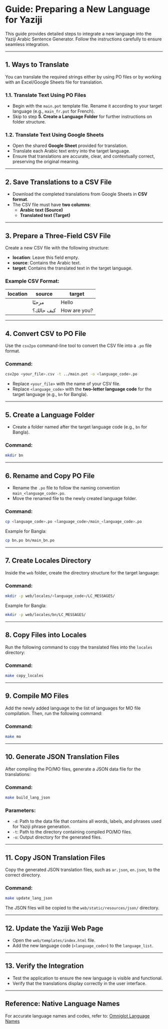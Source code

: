 # **Guide: Preparing a New Language for Yaziji**

This guide provides detailed steps to integrate a new language into the Yaziji Arabic Sentence Generator. Follow the instructions carefully to ensure seamless integration.

---

## **1. Ways to Translate**
You can translate the required strings either by using PO files or by working with an Excel/Google Sheets file for translation.

### **1.1. Translate Text Using PO Files**
- Begin with the `main.pot` template file. Rename it according to your target language (e.g., `main_fr.pot` for French).
- Skip to step **5. Create a Language Folder** for further instructions on folder structure.

### **1.2. Translate Text Using Google Sheets**
- Open the shared **Google Sheet** provided for translation.
- Translate each Arabic text entry into the target language.
- Ensure that translations are accurate, clear, and contextually correct, preserving the original meaning.

---

## **2. Save Translations to a CSV File**
- Download the completed translations from Google Sheets in **CSV format**.
- The CSV file must have **two columns**:
  - **Arabic text (Source)** 
  - **Translated text (Target)**

---

## **3. Prepare a Three-Field CSV File**
Create a new CSV file with the following structure:
- **location**: Leave this field empty.
- **source**: Contains the Arabic text.
- **target**: Contains the translated text in the target language.

### Example CSV Format:
| location | source          | target       |
|----------|-----------------|--------------|
|          | مرحبًا          | Hello        |
|          | كيف حالك؟       | How are you? |

---

## **4. Convert CSV to PO File**
Use the `csv2po` command-line tool to convert the CSV file into a `.po` file format.

### Command:
```sh
csv2po <your_file>.csv -t ../main.pot -o <language_code>.po
```

- Replace `<your_file>` with the name of your CSV file.
- Replace `<language_code>` with the **two-letter language code** for the target language (e.g., `bn` for Bangla).

---

## **5. Create a Language Folder**
- Create a folder named after the target language code (e.g., `bn` for Bangla).

### Command:
```sh
mkdir bn
```

---

## **6. Rename and Copy PO File**
- Rename the `.po` file to follow the naming convention `main_<language_code>.po`.
- Move the renamed file to the newly created language folder.

### Command:
```sh
cp <language_code>.po <language_code>/main_<language_code>.po
```

Example for Bangla:
```sh
cp bn.po bn/main_bn.po
```

---

## **7. Create Locales Directory**
Inside the `web` folder, create the directory structure for the target language:

### Command:
```sh
mkdir -p web/locales/<language_code>/LC_MESSAGES/
```

Example for Bangla:
```sh
mkdir -p web/locales/bn/LC_MESSAGES/
```

---

## **8. Copy Files into Locales**
Run the following command to copy the translated files into the `locales` directory:

### Command:
```sh
make copy_locales
```

---

## **9. Compile MO Files**
Add the newly added language to the list of languages for MO file compilation. Then, run the following command:

### Command:
```sh
make mo
```

---

## **10. Generate JSON Translation Files**
After compiling the PO/MO files, generate a JSON data file for the translations:

### Command:
```sh
make build_lang_json
```

### Parameters:
- `-d`: Path to the data file that contains all words, labels, and phrases used for Yaziji phrase generation.
- `-t`: Path to the directory containing compiled PO/MO files.
- `-o`: Output directory for the generated files.

---

## **11. Copy JSON Translation Files**
Copy the generated JSON translation files, such as `ar.json`, `en.json`, to the correct directory.

### Command:
```sh
make update_lang_json
```

The JSON files will be copied to the `web/static/resources/json/` directory.

---

## **12. Update the Yaziji Web Page**
- Open the `web/templates/index.html` file.
- Add the new language code (`<language_code>`) to the `language_list`.

---

## **13. Verify the Integration**
- Test the application to ensure the new language is visible and functional.
- Verify that the translations display correctly in the user interface.

---

## **Reference: Native Language Names**
For accurate language names and codes, refer to:
[Omniglot Language Names](https://omniglot.com/language/names.htm)
